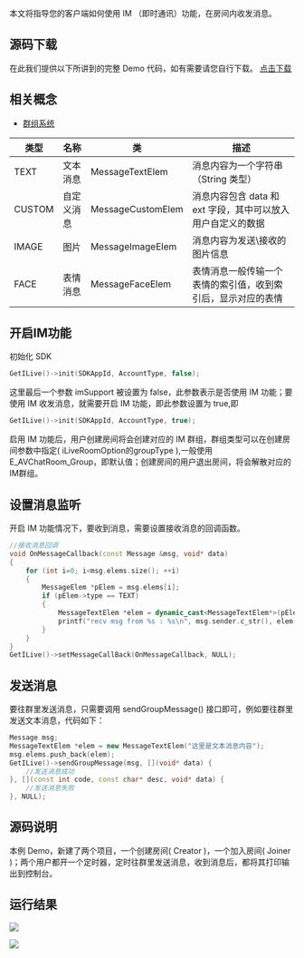 本文将指导您的客户端如何使用 IM （即时通讯）功能，在房间内收发消息。

## 源码下载
在此我们提供以下所讲到的完整 Demo 代码，如有需要请您自行下载。 
[点击下载](http://dldir1.qq.com/hudongzhibo/ILiveSDK/Demo/PC/demo_msg.zip)

## 相关概念

 * [群组系统](/document/product/647/16792#.E7.BE.A4.E7.BB.84.E7.B3.BB.E7.BB.9F)

|类型|名称|类|描述|
|--|--|--|--|
|TEXT|文本消息|MessageTextElem|消息内容为一个字符串（String 类型）|
|CUSTOM|自定义消息|MessageCustomElem|消息内容包含 data 和 ext 字段，其中可以放入用户自定义的数据|
|IMAGE|图片|MessageImageElem|消息内容为发送\接收的图片信息|
|FACE|表情消息|MessageFaceElem|表情消息一般传输一个表情的索引值，收到索引后，显示对应的表情|

## 开启IM功能
初始化 SDK
```c++
GetILive()->init(SDKAppId, AccountType, false);
```

这里最后一个参数 imSupport 被设置为 false，此参数表示是否使用 IM 功能；要使用 IM 收发消息，就需要开启 IM 功能，即此参数设置为 true,即
```c++
GetILive()->init(SDKAppId, AccountType, true);
```

启用 IM 功能后，用户创建房间将会创建对应的 IM 群组，群组类型可以在创建房间参数中指定( iLiveRoomOption的groupType ),一般使用 E_AVChatRoom_Group，即默认值；创建房间的用户退出房间，将会解散对应的IM群组。

## 设置消息监听

开启 IM 功能情况下，要收到消息，需要设置接收消息的回调函数。
```c++
//接收消息回调
void OnMessageCallback(const Message &msg, void* data)
{
	for (int i=0; i<msg.elems.size(); ++i)
	{
		MessageElem *pElem = msg.elems[i];
		if (pElem->type == TEXT)
		{
			MessageTextElem *elem = dynamic_cast<MessageTextElem*>(pElem);
			printf("recv msg from %s : %s\n", msg.sender.c_str(), elem->content.c_str());
		}
	}
}
GetILive()->setMessageCallBack(OnMessageCallback, NULL);
```

## 发送消息
要往群里发送消息，只需要调用 sendGroupMessage() 接口即可，例如要往群里发送文本消息，代码如下：
```c++
Message msg;
MessageTextElem *elem = new MessageTextElem("这里是文本消息内容");
msg.elems.push_back(elem);
GetILive()->sendGroupMessage(msg, [](void* data) {
	//发送消息成功
}, [](const int code, const char* desc, void* data) {
	//发送消息失败
}, NULL);
```

## 源码说明
本例 Demo，新建了两个项目，一个创建房间( Creator )，一个加入房间( Joiner )；两个用户都开一个定时器，定时往群里发送消息，收到消息后，都将其打印输出到控制台。

## 运行结果

![](https://main.qcloudimg.com/raw/6cb42880b4fa9b911bd8386139ecfb04.png)

![](https://main.qcloudimg.com/raw/54addf7999d3f78fca42a0636397d768.png)
